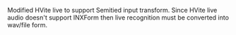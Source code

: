 Modified HVite live to support 
Semitied input transform.
Since HVite live audio doesn't support INXForm
then live recognition must be converted into wav/file form.


